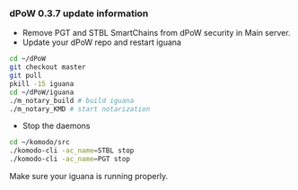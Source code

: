 ### dPoW 0.3.7 update information

- Remove PGT and STBL SmartChains from dPoW security in Main server.
- Update your dPoW repo and restart iguana

```bash
cd ~/dPoW
git checkout master
git pull
pkill -15 iguana
cd ~/dPoW/iguana
./m_notary_build # build iguana
./m_notary_KMD # start notarization
```

- Stop the daemons

```bash
cd ~/komodo/src
./komodo-cli -ac_name=STBL stop
./komodo-cli -ac_name=PGT stop
```

Make sure your iguana is running properly.

